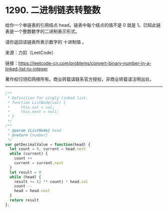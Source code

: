 # 1290. 二进制链表转整数

给你一个单链表的引用结点 head。链表中每个结点的值不是 0 就是 1。已知此链表是一个整数数字的二进制表示形式。

请你返回该链表所表示数字的 十进制值 。

来源：力扣（LeetCode）

链接：<https://leetcode-cn.com/problems/convert-binary-number-in-a-linked-list-to-integer>

著作权归领扣网络所有。商业转载请联系官方授权，非商业转载请注明出处。

---

```js
/**
 * Definition for singly-linked list.
 * function ListNode(val) {
 *     this.val = val;
 *     this.next = null;
 * }
 */
/**
 * @param {ListNode} head
 * @return {number}
 */
var getDecimalValue = function(head) {
  let count = 0, current = head.next
  while (current) {
    count ++
    current = current.next
  }
  let result = 0
  while (head) {
    result += (2 ** count) * head.val
    count --
    head = head.next
  }
  return result
};
```
